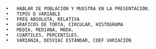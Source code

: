 	•	HABLAR DE POBLACIÓN Y MUESTRA EN LA PRESENTACIÓN.
	•	TIPOS D VARIABLE
	•	FREQ ABSOLUTA, RELATIVA
	•	GRAFICOS DE TORTA, CIRCULAR, HISTOGRAMA
	•	MEDIA, MEDIANA, MODA.
	•	CUARTILES, PERCENTILES.
	•	VARIANZA, DESVIAC ESTÁNDAR, COEF VARIACIÓN



